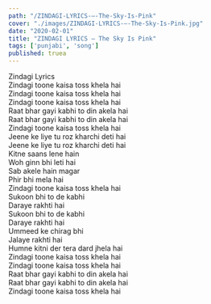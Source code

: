 ```yaml
---
path: "/ZINDAGI-LYRICS-–-The-Sky-Is-Pink"
cover: "./images/ZINDAGI-LYRICS-–-The-Sky-Is-Pink.jpg"
date: "2020-02-01"
title: "ZINDAGI LYRICS – The Sky Is Pink"
tags: ['punjabi', 'song']
published: truea
---
```

  
Zindagi Lyrics  
Zindagi toone kaisa toss khela hai  
Zindagi toone kaisa toss khela hai  
Zindagi toone kaisa toss khela hai  
Raat bhar gayi kabhi to din akela hai  
Raat bhar gayi kabhi to din akela hai  
Zindagi toone kaisa toss khela hai  
Jeene ke liye tu roz kharchi deti hai  
Jeene ke liye tu roz kharchi deti hai  
Kitne saans lene hain  
Woh ginn bhi leti hai  
Sab akele hain magar  
Phir bhi mela hai  
Zindagi toone kaisa toss khela hai  
Sukoon bhi to de kabhi  
Daraye rakhti hai  
Sukoon bhi to de kabhi  
Daraye rakhti hai  
Ummeed ke chirag bhi  
Jalaye rakhti hai  
Humne kitni der tera dard jhela hai  
Zindagi toone kaisa toss khela hai  
Zindagi toone kaisa toss khela hai  
Raat bhar gayi kabhi to din akela hai  
Raat bhar gayi kabhi to din akela hai  
Zindagi toone kaisa toss khela hai  
